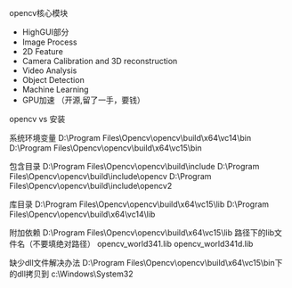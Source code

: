 opencv核心模块
* HighGUI部分
* Image Process
* 2D Feature
* Camera Calibration and 3D reconstruction
* Video Analysis
* Object Detection
* Machine Learning
* GPU加速 （开源,留了一手，要钱）


opencv vs 安装

系统环境变量
D:\Program Files\Opencv\opencv\build\x64\vc14\bin
D:\Program Files\Opencv\opencv\build\x64\vc15\bin

包含目录
D:\Program Files\Opencv\opencv\build\include
D:\Program Files\Opencv\opencv\build\include\opencv
D:\Program Files\Opencv\opencv\build\include\opencv2

库目录
D:\Program Files\Opencv\opencv\build\x64\vc15\lib
D:\Program Files\Opencv\opencv\build\x64\vc14\lib

附加依赖
D:\Program Files\Opencv\opencv\build\x64\vc15\lib 路径下的lib文件名（不要填绝对路径）
opencv_world341.lib
opencv_world341d.lib


缺少dll文件解决办法
D:\Program Files\Opencv\opencv\build\x64\vc15\bin下的dll拷贝到
c:\Windows\System32





